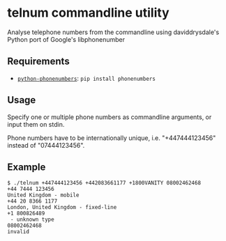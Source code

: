 telnum commandline utility
==========================

Analyse telephone numbers from the commandline using daviddrysdale's Python
port of Google's libphonenumber

Requirements
------------

* [`python-phonenumbers`](https://github.com/daviddrysdale/python-phonenumbers): `pip install phonenumbers`

Usage
-----

Specify one or multiple phone numbers as commandline arguments, or input them
on stdin.

Phone numbers have to be internationally unique, i.e. "+447444123456" instead
of "07444123456".

Example
-------

```
$ ./telnum +447444123456 +442083661177 +1800VANITY 08002462468      
+44 7444 123456
United Kingdom - mobile
+44 20 8366 1177
London, United Kingdom - fixed-line
+1 800826489
 - unknown type
08002462468
invalid
```
